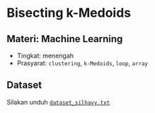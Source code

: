 # Bisecting k-Medoids
## Materi: Machine Learning
* Tingkat: menengah
* Prasyarat: `clustering`, `k-Medoids`, `loop`, `array`


## Dataset
Silakan unduh [`dataset_silhavy.txt`](https://github.com/ardiansyah-sweng/ucwpso/blob/main/silhavy_dataset.txt)
